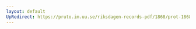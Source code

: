 ```yaml
---
layout: default
UpRedirect: https://pruto.im.uu.se/riksdagen-records-pdf/1868/prot-1868--ak--318/prot-1868--ak--318_047.pdf
---
```

